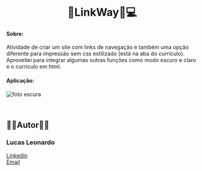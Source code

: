 <h1 align="center">📌LinkWay📌💻</h1>

<h4>Sobre:</h4> Atividade de criar um site com links de navegação e também uma opção diferente para impressão sem css estilizado (está na aba do currículo).
Aproveitei para integrar algumas outras funções como modo escuro e claro e o curriculo em html.

<br/>

<h4>Aplicação:</h4>

![foto escura](https://user-images.githubusercontent.com/61885918/198203814-c044e3b4-0912-4aa8-ab66-5d1c74de0c39.gif)

<br />
<h2>🧔🏻Autor🧔🏻</h2>

<h3>Lucas Leonardo</h3>

[Linkedin](https://www.linkedin.com/in/caslujpg/)</br>
[Email](caslujpg@gmail.com)
